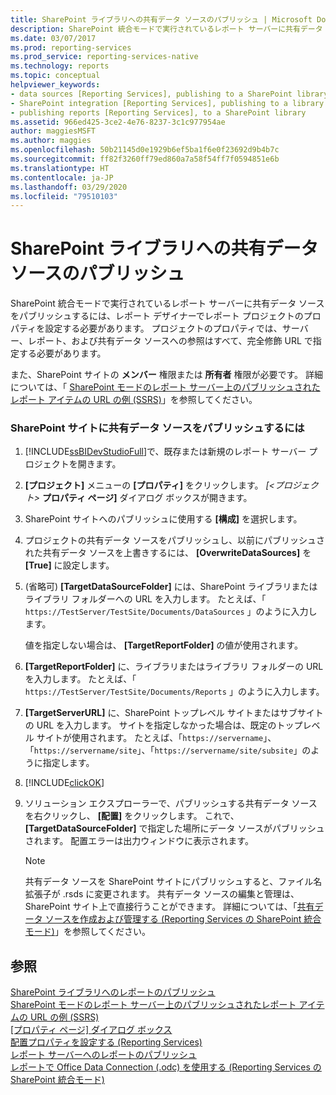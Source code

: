 ```yaml
---
title: SharePoint ライブラリへの共有データ ソースのパブリッシュ | Microsoft Docs
description: SharePoint 統合モードで実行されているレポート サーバーに共有データ ソースをパブリッシュする方法について説明します。
ms.date: 03/07/2017
ms.prod: reporting-services
ms.prod_service: reporting-services-native
ms.technology: reports
ms.topic: conceptual
helpviewer_keywords:
- data sources [Reporting Services], publishing to a SharePoint library
- SharePoint integration [Reporting Services], publishing to a library
- publishing reports [Reporting Services], to a SharePoint library
ms.assetid: 966ed425-3ce2-4e76-8237-3c1c977954ae
author: maggiesMSFT
ms.author: maggies
ms.openlocfilehash: 50b21145d0e1929b6ef5ba1f6e0f23692d9b4b7c
ms.sourcegitcommit: ff82f3260ff79ed860a7a58f54ff7f0594851e6b
ms.translationtype: HT
ms.contentlocale: ja-JP
ms.lasthandoff: 03/29/2020
ms.locfileid: "79510103"
---
```

# <a name="publish-a-shared-data-source-to-a-sharepoint-library"></a>SharePoint ライブラリへの共有データ ソースのパブリッシュ
  SharePoint 統合モードで実行されているレポート サーバーに共有データ ソースをパブリッシュするには、レポート デザイナーでレポート プロジェクトのプロパティを設定する必要があります。 プロジェクトのプロパティでは、サーバー、レポート、および共有データ ソースへの参照はすべて、完全修飾 URL で指定する必要があります。  
  
 また、SharePoint サイトの **メンバー** 権限または **所有者** 権限が必要です。 詳細については、「 [SharePoint モードのレポート サーバー上のパブリッシュされたレポート アイテムの URL の例 &#40;SSRS&#41;](../../reporting-services/tools/url-examples-for-items-on-a-report-server-sharepoint-mode.md)」を参照してください。  
  
### <a name="to-publish-a-shared-data-source-to-a-sharepoint-site"></a>SharePoint サイトに共有データ ソースをパブリッシュするには  
  
1.  [!INCLUDE[ssBIDevStudioFull](../../includes/ssbidevstudiofull-md.md)]で、既存または新規のレポート サーバー プロジェクトを開きます。  
  
2.  **[プロジェクト]** メニューの **[プロパティ]** をクリックします。 _[\<プロジェクト>_ **プロパティ ページ]** ダイアログ ボックスが開きます。  
  
3.  SharePoint サイトへのパブリッシュに使用する **[構成]** を選択します。  
  
4.  プロジェクトの共有データ ソースをパブリッシュし、以前にパブリッシュされた共有データ ソースを上書きするには、 **[OverwriteDataSources]** を **[True]** に設定します。  
  
5.  (省略可) **[TargetDataSourceFolder]** には、SharePoint ライブラリまたはライブラリ フォルダーへの URL を入力します。 たとえば、「 `https://TestServer/TestSite/Documents/DataSources` 」のように入力します。  
  
     値を指定しない場合は、 **[TargetReportFolder]** の値が使用されます。  
  
6.  **[TargetReportFolder]** に、ライブラリまたはライブラリ フォルダーの URL を入力します。 たとえば、「 `https://TestServer/TestSite/Documents/Reports` 」のように入力します。  
  
7.  **[TargetServerURL]** に、SharePoint トップレベル サイトまたはサブサイトの URL を入力します。 サイトを指定しなかった場合は、既定のトップレベル サイトが使用されます。 たとえば、「`https://servername`」、「`https://servername/site`」、「`https://servername/site/subsite`」のように指定します。  
  
8.  [!INCLUDE[clickOK](../../includes/clickok-md.md)]  
  
9. ソリューション エクスプローラーで、パブリッシュする共有データ ソースを右クリックし、 **[配置]** をクリックします。 これで、 **[TargetDataSourceFolder]** で指定した場所にデータ ソースがパブリッシュされます。 配置エラーは出力ウィンドウに表示されます。  
  
    > [!NOTE]  
    >  共有データ ソースを SharePoint サイトにパブリッシュすると、ファイル名拡張子が .rsds に変更されます。 共有データ ソースの編集と管理は、SharePoint サイト上で直接行うことができます。 詳細については、「[共有データ ソースを作成および管理する &#40;Reporting Services の SharePoint 統合モード&#41;](https://msdn.microsoft.com/library/2d3428e4-a810-4e66-a287-ff18e57fad76)」を参照してください。  
  
## <a name="see-also"></a>参照  
 [SharePoint ライブラリへのレポートのパブリッシュ](../../reporting-services/reports/publish-a-report-to-a-sharepoint-library.md)   
 [SharePoint モードのレポート サーバー上のパブリッシュされたレポート アイテムの URL の例 &#40;SSRS&#41;](../../reporting-services/tools/url-examples-for-items-on-a-report-server-sharepoint-mode.md)   
 [[プロパティ ページ] ダイアログ ボックス](../../reporting-services/tools/project-property-pages-dialog-box.md)   
 [配置プロパティを設定する (Reporting Services)](../../reporting-services/tools/set-deployment-properties-reporting-services.md)   
 [レポート サーバーへのレポートのパブリッシュ](../../reporting-services/reports/publishing-reports-to-a-report-server.md)   
 [レポートで Office Data Connection &#40;.odc&#41; を使用する &#40;Reporting Services の SharePoint 統合モード&#41;](../../reporting-services/report-data/use-an-office-data-connection-odc-with-reports.md)  
  
  
